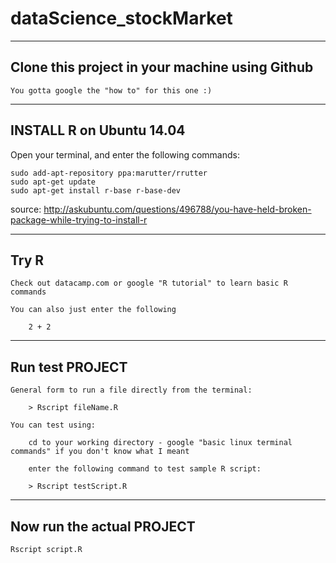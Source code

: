 # dataScience_stockMarket

---------------------------------
Clone this project in your machine using Github
---------------------------------

	You gotta google the "how to" for this one :)


---------------------------------
INSTALL R on Ubuntu 14.04
---------------------------------

Open your terminal, and enter the following commands:

	sudo add-apt-repository ppa:marutter/rrutter
	sudo apt-get update
	sudo apt-get install r-base r-base-dev

source: http://askubuntu.com/questions/496788/you-have-held-broken-package-while-trying-to-install-r


---------------------------------
Try R
---------------------------------

	Check out datacamp.com or google "R tutorial" to learn basic R commands

	You can also just enter the following

		2 + 2


---------------------------------
Run test PROJECT 
---------------------------------

	General form to run a file directly from the terminal:

		> Rscript fileName.R

	You can test using:

		cd to your working directory - google "basic linux terminal commands" if you don't know what I meant

		enter the following command to test sample R script:

		> Rscript testScript.R

---------------------------------
Now run the actual PROJECT 
---------------------------------

	Rscript script.R